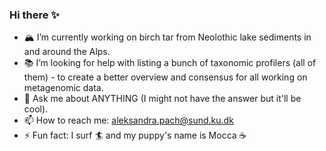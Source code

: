 ### Hi there ✨

- 🏔 I’m currently working on birch tar from Neolothic lake sediments in and around the Alps. 
- 📚 I’m looking for help with listing a bunch of taxonomic profilers (all of them) - to create a better overview and consensus for all working on metagenomic data. 
- 💬 Ask me about ANYTHING (I might not have the answer but it'll be cool).
- 📫 How to reach me: aleksandra.pach@sund.ku.dk
- ⚡ Fun fact: I surf 🏄 and my puppy's name is Mocca ☕
